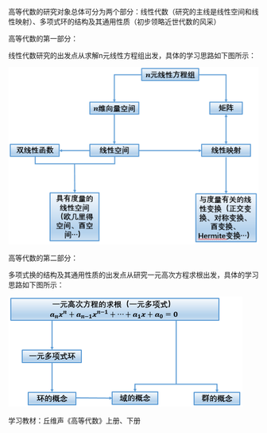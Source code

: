 高等代数的研究对象总体可分为两个部分：线性代数（研究的主线是线性空间和线性映射）、多项式环的结构及其通用性质（初步领略近世代数的风采）

高等代数的第一部分：

线性代数研究的出发点从求解n元线性方程组出发，具体的学习思路如下图所示：

![线性代数知识图](https://github.com/CrystalMathYao/Basic-Knowledge-Learning/blob/master/Mathematical%20Theory/高等代数/线性代数知识图.png)

高等代数的第二部分：

多项式换的结构及其通用性质的出发点从研究一元高次方程求根出发，具体的学习思路如下图所示：

![一元多项式环](https://github.com/CrystalMathYao/Basic-Knowledge-Learning/blob/master/Mathematical%20Theory/高等代数/多项式环.png)

学习教材：丘维声《高等代数》上册、下册

